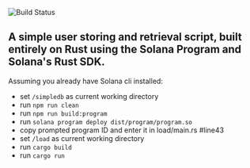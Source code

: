 ![Build Status](https://img.shields.io/badge/simple-db-brightgreen)

## A simple user storing and retrieval script, built entirely on Rust using the Solana Program and Solana's Rust SDK.
Assuming you already have Solana cli installed:
- set `/simpledb` as current working directory
- run `npm run clean`
- run `npm run build:program`
- run `solana program deploy dist/program/program.so`
- copy prompted program ID and enter it in load/main.rs #line43
- set `/load` as current working directory
- run `cargo build`
- run `cargo run`

